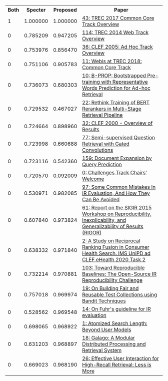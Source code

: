 <html><table><tr>
<th>Both</th>
<th>Specter</th>
<th>Proposed</th>
<th>Paper</th>
</tr>
<tr>
<td>1</td>
<td>1.000000</td>
<td>1.000000</td>
<td><a href="https://www.semanticscholar.org/paper/9a049379c07ffc9630cbb1b6fdf43fdea94f6ca6">43: TREC 2017 Common Core Track Overview</a></td>
</tr>
<tr>
<td>0</td>
<td>0.785209</td>
<td>0.947205</td>
<td><a href="https://www.semanticscholar.org/paper/5c444ac251c2a70b8b70494e1c2fb4400c12839b">114: TREC 2014 Web Track Overview</a></td>
</tr>
<tr>
<td>0</td>
<td>0.753976</td>
<td>0.856470</td>
<td><a href="https://www.semanticscholar.org/paper/bdb887e6756c643760224ec0f11e3fd2eae45ff2">36: CLEF 2005: Ad Hoc Track Overview</a></td>
</tr>
<tr>
<td>0</td>
<td>0.751106</td>
<td>0.905783</td>
<td><a href="https://www.semanticscholar.org/paper/e286d265ab99c92bcd7f6e1b951137cdba71babb">11: Webis at TREC 2018: Common Core Track</a></td>
</tr>
<tr>
<td>0</td>
<td>0.736073</td>
<td>0.680303</td>
<td><a href="https://www.semanticscholar.org/paper/03f8f6c9581d8a70c801ab8cabee9f986d3c6233">10: B-PROP: Bootstrapped Pre-training with Representative Words Prediction for Ad-hoc Retrieval</a></td>
</tr>
<tr>
<td>0</td>
<td>0.729532</td>
<td>0.467027</td>
<td><a href="https://www.semanticscholar.org/paper/fbda1180145f48d3749c5a6dbef90ce712838e5e">22: Rethink Training of BERT Rerankers in Multi-Stage Retrieval Pipeline</a></td>
</tr>
<tr>
<td>0</td>
<td>0.724664</td>
<td>0.898960</td>
<td><a href="https://www.semanticscholar.org/paper/d7f002461f395f1e6ecf86c75dac753507e7f386">32: CLEF 2000 - Overview of Results</a></td>
</tr>
<tr>
<td>0</td>
<td>0.723998</td>
<td>0.660688</td>
<td><a href="https://www.semanticscholar.org/paper/f3399e9a516983e5f4c5a27abb8663aa1f745d74">77: Semi-supervised Question Retrieval with Gated Convolutions</a></td>
</tr>
<tr>
<td>0</td>
<td>0.723116</td>
<td>0.542360</td>
<td><a href="https://www.semanticscholar.org/paper/b092b6b843e9421bf42bf96f57ed4658a3e0bdf7">159: Document Expansion by Query Prediction</a></td>
</tr>
<tr>
<td>0</td>
<td>0.720570</td>
<td>0.092009</td>
<td><a href="https://www.semanticscholar.org/paper/19ae2ac13d2f08ef109467aaacc50b1d4d95b808">0: Challenges Track Chairs' Welcome</a></td>
</tr>
<tr>
<td>0</td>
<td>0.530971</td>
<td>0.982085</td>
<td><a href="https://www.semanticscholar.org/paper/948d0574fda55739355e137c61b5245395d065ee">97: Some Common Mistakes In IR Evaluation, And How They Can Be Avoided</a></td>
</tr>
<tr>
<td>0</td>
<td>0.607840</td>
<td>0.973824</td>
<td><a href="https://www.semanticscholar.org/paper/ffb4f43303b43c8a2b82709fa12c279c91512862">61: Report on the SIGIR 2015 Workshop on Reproducibility, Inexplicability, and Generalizability of Results (RIGOR)</a></td>
</tr>
<tr>
<td>0</td>
<td>0.638332</td>
<td>0.971840</td>
<td><a href="https://www.semanticscholar.org/paper/9ffc6e3df9bc38eed825ec345aab0e81b73a57ea">2: A Study on Reciprocal Ranking Fusion in Consumer Health Search. IMS UniPD ad CLEF eHealth 2020 Task 2</a></td>
</tr>
<tr>
<td>0</td>
<td>0.732214</td>
<td>0.970881</td>
<td><a href="https://www.semanticscholar.org/paper/184198994820da09e00ae51f954b67400ffbf985">103: Toward Reproducible Baselines: The Open-Source IR Reproducibility Challenge</a></td>
</tr>
<tr>
<td>0</td>
<td>0.757018</td>
<td>0.969974</td>
<td><a href="https://www.semanticscholar.org/paper/04459cc704c3cdedd47db00d0a87c51dd90fee42">19: On Building Fair and Reusable Test Collections using Bandit Techniques</a></td>
</tr>
<tr>
<td>0</td>
<td>0.528562</td>
<td>0.969548</td>
<td><a href="https://www.semanticscholar.org/paper/6bf258f5074f71d84c13e8f3e919c1bc01889866">14: On Fuhr's guideline for IR evaluation</a></td>
</tr>
<tr>
<td>0</td>
<td>0.698065</td>
<td>0.968922</td>
<td><a href="https://www.semanticscholar.org/paper/ac2d01628a27d36efae15927e2f8134c02c47b90">1: Atomized Search Length: Beyond User Models</a></td>
</tr>
<tr>
<td>0</td>
<td>0.631203</td>
<td>0.968897</td>
<td><a href="https://www.semanticscholar.org/paper/3954e83b9e4c33ab5a424dc86ed94b7e78785c97">18: Galago: A Modular Distributed Processing and Retrieval System</a></td>
</tr>
<tr>
<td>0</td>
<td>0.669023</td>
<td>0.968190</td>
<td><a href="https://www.semanticscholar.org/paper/54328292e93ee6b9824e59bcd422960ee1a75344">26: Effective User Interaction for High-Recall Retrieval: Less is More</a></td>
</tr>
</table></html>
